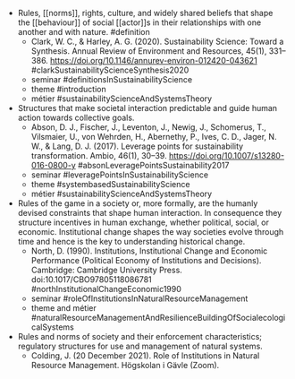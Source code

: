 - Rules, [[norms]], rights, culture, and widely shared beliefs that shape the [[behaviour]] of social [[actor]]s in their relationships with one another and with nature. #definition
	- Clark, W. C., & Harley, A. G. (2020). Sustainability Science: Toward a Synthesis. Annual Review of Environment and Resources, 45(1), 331–386. https://doi.org/10.1146/annurev-environ-012420-043621
	  #clarkSustainabilityScienceSynthesis2020
	- seminar #definitionsInSustainabilityScience
	- theme #introduction
	- métier #sustainabilityScienceAndSystemsTheory
- Structures that make societal interaction predictable and guide human action towards collective goals.
	- Abson, D. J., Fischer, J., Leventon, J., Newig, J., Schomerus, T., Vilsmaier, U., von Wehrden, H., Abernethy, P., Ives, C. D., Jager, N. W., & Lang, D. J. (2017). Leverage points for sustainability transformation. Ambio, 46(1), 30–39. https://doi.org/10.1007/s13280-016-0800-y #absonLeveragePointsSustainability2017
	- seminar #leveragePointsInSustainabilityScience
	- theme #systembasedSustainabilityScience
	- métier #sustainabilityScienceAndSystemsTheory
- Rules of the game in a society or, more formally, are the humanly devised constraints that shape human interaction. In consequence they structure incentives in human exchange, whether political, social, or economic. Institutional change shapes the way societies evolve through time and hence is the key to understanding historical change.
	- North, D. (1990). Institutions, Institutional Change and Economic Performance (Political Economy of Institutions and Decisions). Cambridge: Cambridge University Press. doi:10.1017/CBO97805118086781 #northInstitutionalChangeEconomic1990
	- seminar #roleOfInstitutionsInNaturalResourceManagement
	- theme and métier #naturalResourceManagementAndResilienceBuildingOfSocialecologicalSystems
- Rules and norms of society and their enforcement characteristics; regulatory structures for use and management of natural systems.
	- Colding, J. (20 December 2021). Role of Institutions in Natural Resource Management. Högskolan i Gävle (Zoom).